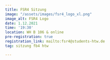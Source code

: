 ```yaml
---
title: FSR4 Sitzung
image: "/assets/images/fsr4_logo_xl.png"
image_alt: FSR4 Logo
date: 1.12.2021
time: '19:30'
location: WH B 106 & online
pre-registration: true
registration_link: mailto:fsr4@students-htw.de
tag: sitzung fb4 htw

---
```

